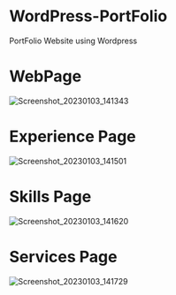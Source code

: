 # WordPress-PortFolio
PortFolio Website using Wordpress 

# WebPage
 ![Screenshot_20230103_141343](https://user-images.githubusercontent.com/93084252/210328464-51c0aea6-3cb6-44eb-9f86-07d2ddd5763e.png)
# Experience Page
![Screenshot_20230103_141501](https://user-images.githubusercontent.com/93084252/210328694-3c2deae2-4b3f-481e-b529-393c741d4780.png)
# Skills Page
![Screenshot_20230103_141620](https://user-images.githubusercontent.com/93084252/210328872-1f93e33f-1a6d-432c-bfb7-88f0c40094a5.png)
# Services Page
![Screenshot_20230103_141729](https://user-images.githubusercontent.com/93084252/210329086-84719686-8aa2-4e77-b1d1-43a17cb7debc.png)
